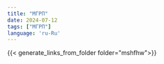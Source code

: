 ```yaml
---
title: "МГРП"
date: 2024-07-12
tags: ["МГРП"]
language: 'ru-Ru'
---
```


{{< generate_links_from_folder folder="mshfhw">}}